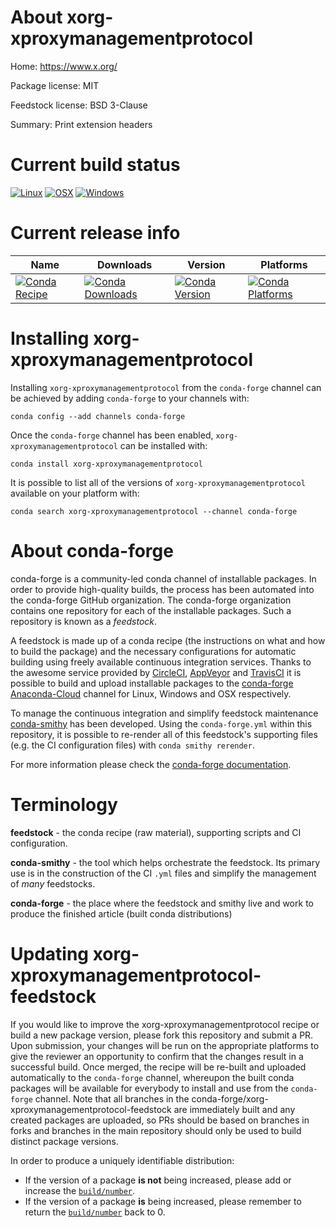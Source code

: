 About xorg-xproxymanagementprotocol
===================================

Home: https://www.x.org/

Package license: MIT

Feedstock license: BSD 3-Clause

Summary: Print extension headers



Current build status
====================

[![Linux](https://img.shields.io/circleci/project/github/conda-forge/xorg-xproxymanagementprotocol-feedstock/master.svg?label=Linux)](https://circleci.com/gh/conda-forge/xorg-xproxymanagementprotocol-feedstock)
[![OSX](https://img.shields.io/travis/conda-forge/xorg-xproxymanagementprotocol-feedstock/master.svg?label=macOS)](https://travis-ci.org/conda-forge/xorg-xproxymanagementprotocol-feedstock)
[![Windows](https://img.shields.io/appveyor/ci/conda-forge/xorg-xproxymanagementprotocol-feedstock/master.svg?label=Windows)](https://ci.appveyor.com/project/conda-forge/xorg-xproxymanagementprotocol-feedstock/branch/master)

Current release info
====================

| Name | Downloads | Version | Platforms |
| --- | --- | --- | --- |
| [![Conda Recipe](https://img.shields.io/badge/recipe-xorg--xproxymanagementprotocol-green.svg)](https://anaconda.org/conda-forge/xorg-xproxymanagementprotocol) | [![Conda Downloads](https://img.shields.io/conda/dn/conda-forge/xorg-xproxymanagementprotocol.svg)](https://anaconda.org/conda-forge/xorg-xproxymanagementprotocol) | [![Conda Version](https://img.shields.io/conda/vn/conda-forge/xorg-xproxymanagementprotocol.svg)](https://anaconda.org/conda-forge/xorg-xproxymanagementprotocol) | [![Conda Platforms](https://img.shields.io/conda/pn/conda-forge/xorg-xproxymanagementprotocol.svg)](https://anaconda.org/conda-forge/xorg-xproxymanagementprotocol) |

Installing xorg-xproxymanagementprotocol
========================================

Installing `xorg-xproxymanagementprotocol` from the `conda-forge` channel can be achieved by adding `conda-forge` to your channels with:

```
conda config --add channels conda-forge
```

Once the `conda-forge` channel has been enabled, `xorg-xproxymanagementprotocol` can be installed with:

```
conda install xorg-xproxymanagementprotocol
```

It is possible to list all of the versions of `xorg-xproxymanagementprotocol` available on your platform with:

```
conda search xorg-xproxymanagementprotocol --channel conda-forge
```


About conda-forge
=================

conda-forge is a community-led conda channel of installable packages.
In order to provide high-quality builds, the process has been automated into the
conda-forge GitHub organization. The conda-forge organization contains one repository
for each of the installable packages. Such a repository is known as a *feedstock*.

A feedstock is made up of a conda recipe (the instructions on what and how to build
the package) and the necessary configurations for automatic building using freely
available continuous integration services. Thanks to the awesome service provided by
[CircleCI](https://circleci.com/), [AppVeyor](http://www.appveyor.com/)
and [TravisCI](https://travis-ci.org/) it is possible to build and upload installable
packages to the [conda-forge](https://anaconda.org/conda-forge)
[Anaconda-Cloud](http://docs.anaconda.org/) channel for Linux, Windows and OSX respectively.

To manage the continuous integration and simplify feedstock maintenance
[conda-smithy](http://github.com/conda-forge/conda-smithy) has been developed.
Using the ``conda-forge.yml`` within this repository, it is possible to re-render all of
this feedstock's supporting files (e.g. the CI configuration files) with ``conda smithy rerender``.

For more information please check the [conda-forge documentation](https://conda-forge.org/docs/).

Terminology
===========

**feedstock** - the conda recipe (raw material), supporting scripts and CI configuration.

**conda-smithy** - the tool which helps orchestrate the feedstock.
                   Its primary use is in the construction of the CI ``.yml`` files
                   and simplify the management of *many* feedstocks.

**conda-forge** - the place where the feedstock and smithy live and work to
                  produce the finished article (built conda distributions)


Updating xorg-xproxymanagementprotocol-feedstock
================================================

If you would like to improve the xorg-xproxymanagementprotocol recipe or build a new
package version, please fork this repository and submit a PR. Upon submission,
your changes will be run on the appropriate platforms to give the reviewer an
opportunity to confirm that the changes result in a successful build. Once
merged, the recipe will be re-built and uploaded automatically to the
`conda-forge` channel, whereupon the built conda packages will be available for
everybody to install and use from the `conda-forge` channel.
Note that all branches in the conda-forge/xorg-xproxymanagementprotocol-feedstock are
immediately built and any created packages are uploaded, so PRs should be based
on branches in forks and branches in the main repository should only be used to
build distinct package versions.

In order to produce a uniquely identifiable distribution:
 * If the version of a package **is not** being increased, please add or increase
   the [``build/number``](http://conda.pydata.org/docs/building/meta-yaml.html#build-number-and-string).
 * If the version of a package **is** being increased, please remember to return
   the [``build/number``](http://conda.pydata.org/docs/building/meta-yaml.html#build-number-and-string)
   back to 0.
